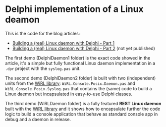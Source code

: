 # Delphi implementation of a Linux deamon

This is the code for the blog articles:

- [Building a (real) Linux daemon with Delphi - Part 1](http://blog.paolorossi.net/2017/07/11/building-a-real-linux-daemon-with-delphi-part-1-2/)
- [Building a (real) Linux daemon with Delphi - Part 2](http://blog.paolorossi.net/building-a-real-linux-daemon-with-delphi-part-2) (not yet published)

The first demo (DelphiDaemon1 folder) is the exact code showed in the article, it's a simple but fully functional Linux daemon implementation in a `.dpr` project with the `syslog.pas` unit.

The second demo (DelphiDaemon2 folder) is built with two (independent) units from the [WiRL library](https://github.com/delphi-blocks/WiRL):
`WiRL.Console.Posix.Daemon.pas` and `WiRL.Console.Posix.Syslog.pas` that contains the (same) code to build a Linux daemon but incapsulated in easy-to-use Delphi classes.

The third demo (WiRLDaemon folder) is a fully featured **REST Linux daemon** built with the [WiRL library](https://github.com/delphi-blocks/WiRL) and it shows how to encapsulate further the code logic to build a console application that behave as standard console app in debug and a daemon in release.
